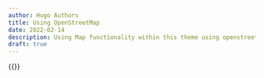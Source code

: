 ```yaml
---
author: Hugo Authors
title: Using OpenStreetMap
date: 2022-02-14
description: Using Map functionality within this theme using openstreetmap
draft: true
---
```


{{<openstreetmap mapName="demo-map_1" scale="14" coordX="-37.7989" coordY="145.0003">}}
